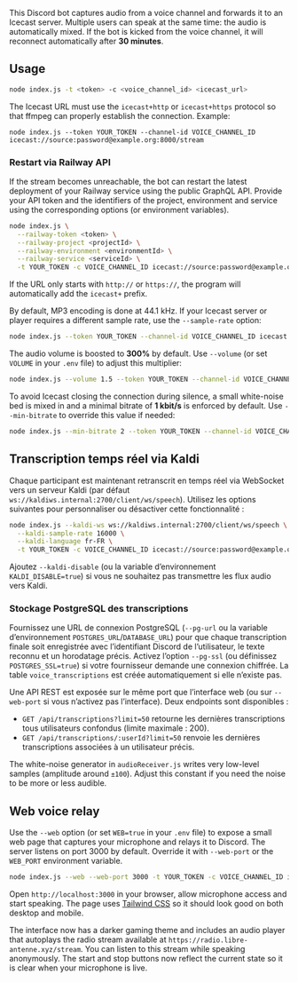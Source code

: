 
This Discord bot captures audio from a voice channel and forwards it to an Icecast server. Multiple users can speak at the same time: the audio is automatically mixed. If the bot is kicked from the voice channel, it will reconnect automatically after **30&nbsp;minutes**.

## Usage 

```bash
node index.js -t <token> -c <voice_channel_id> <icecast_url>
```

The Icecast URL must use the `icecast+http` or `icecast+https` protocol so that ffmpeg can properly establish the connection. Example:

```
node index.js --token YOUR_TOKEN --channel-id VOICE_CHANNEL_ID icecast://source:password@example.org:8000/stream
```

### Restart via Railway API

If the stream becomes unreachable, the bot can restart the latest deployment of your Railway service using the public GraphQL API. Provide your API token and the identifiers of the project, environment and service using the corresponding options (or environment variables).

```bash
node index.js \
  --railway-token <token> \
  --railway-project <projectId> \
  --railway-environment <environmentId> \
  --railway-service <serviceId> \
  -t YOUR_TOKEN -c VOICE_CHANNEL_ID icecast://source:password@example.org:8000/stream
```

If the URL only starts with `http://` or `https://`, the program will automatically add the `icecast+` prefix.

By default, MP3 encoding is done at 44.1 kHz. If your Icecast server or player requires a different sample rate, use the `--sample-rate` option:

```bash
node index.js --token YOUR_TOKEN --channel-id VOICE_CHANNEL_ID icecast://source:password@example.org:8000/stream
```

The audio volume is boosted to **300%** by default. Use `--volume` (or set
`VOLUME` in your `.env` file) to adjust this multiplier:

```bash
node index.js --volume 1.5 --token YOUR_TOKEN --channel-id VOICE_CHANNEL_ID icecast://source:password@example.org:8000/stream
```

To avoid Icecast closing the connection during silence, a small white-noise bed
is mixed in and a minimal bitrate of **1&nbsp;kbit/s** is enforced by default.
Use `--min-bitrate` to override this value if needed:

```bash
node index.js --min-bitrate 2 --token YOUR_TOKEN --channel-id VOICE_CHANNEL_ID icecast://source:password@example.org:8000/stream
```

## Transcription temps réel via Kaldi

Chaque participant est maintenant retranscrit en temps réel via WebSocket vers un
serveur Kaldi (par défaut `ws://kaldiws.internal:2700/client/ws/speech`). Utilisez les
options suivantes pour personnaliser ou désactiver cette fonctionnalité :

```bash
node index.js --kaldi-ws ws://kaldiws.internal:2700/client/ws/speech \
  --kaldi-sample-rate 16000 \
  --kaldi-language fr-FR \
  -t YOUR_TOKEN -c VOICE_CHANNEL_ID icecast://source:password@example.org:8000/stream
```

Ajoutez `--kaldi-disable` (ou la variable d’environnement `KALDI_DISABLE=true`)
si vous ne souhaitez pas transmettre les flux audio vers Kaldi.

### Stockage PostgreSQL des transcriptions

Fournissez une URL de connexion PostgreSQL (`--pg-url` ou la variable d’environnement
`POSTGRES_URL`/`DATABASE_URL`) pour que chaque transcription finale soit enregistrée
avec l’identifiant Discord de l’utilisateur, le texte reconnu et un horodatage précis.
Activez l’option `--pg-ssl` (ou définissez `POSTGRES_SSL=true`) si votre fournisseur
demande une connexion chiffrée. La table `voice_transcriptions` est créée
automatiquement si elle n’existe pas.

Une API REST est exposée sur le même port que l’interface web (ou sur `--web-port` si
vous n’activez pas l’interface). Deux endpoints sont disponibles :

- `GET /api/transcriptions?limit=50` retourne les dernières transcriptions tous
  utilisateurs confondus (limite maximale : 200).
- `GET /api/transcriptions/:userId?limit=50` renvoie les dernières transcriptions
  associées à un utilisateur précis.

The white-noise generator in `audioReceiver.js` writes very low-level samples
(amplitude around `±100`). Adjust this constant if you need the noise to be
more or less audible.

## Web voice relay

Use the `--web` option (or set `WEB=true` in your `.env` file) to expose a small web page that captures your microphone and relays it to Discord. The server listens on port 3000 by default. Override it with `--web-port` or the `WEB_PORT` environment variable.

```bash
node index.js --web --web-port 3000 -t YOUR_TOKEN -c VOICE_CHANNEL_ID icecast://source:password@example.org:8000/stream
```

Open `http://localhost:3000` in your browser, allow microphone access and start speaking. The page uses [Tailwind CSS](https://tailwindcss.com/) so it should look good on both desktop and mobile.

The interface now has a darker gaming theme and includes an audio player that autoplays the radio stream available at `https://radio.libre-antenne.xyz/stream`. You can listen to this stream while speaking anonymously.
The start and stop buttons now reflect the current state so it is clear when your microphone is live.

